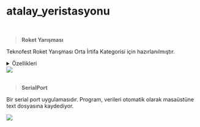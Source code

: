 # atalay_yeristasyonu

<br>

> **Roket Yarışması**

Teknofest Roket Yarışması Orta İrtifa Kategorisi için hazırlanılmıştır.

<details>
<summary>Özellikleri</summary>
 
- C# dili ile Windows Forms uygulamasında masaüstü arayüz yapılmıştır.
- Kayıt işlemini Excel ile yapıyor. 
- Hakem yer istasyonuna veri gönderebiliyor.
- Gelen veriler düzenlenerek veri akışı koyulmuştur.
</details>

<img src="https://user-images.githubusercontent.com/104703949/210269193-1bdf7b89-4bed-4381-8046-e29365784dc5.png">

<br>
<br>

> **SerialPort**

Bir serial port uygulamasıdır. Program, verileri otomatik olarak masaüstüne text dosyasına kaydediyor.

<img src="https://user-images.githubusercontent.com/104703949/210268475-33d6483d-4205-447a-9bdf-dc93933e5a08.png" >

